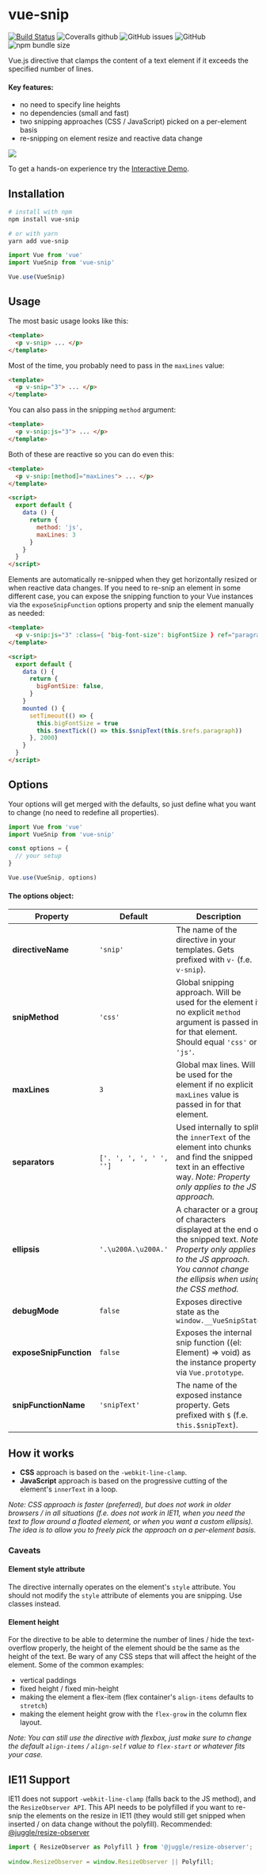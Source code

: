 # vue-snip

[![Build Status](https://travis-ci.org/ajobi/vue-snip.svg?branch=master)](https://travis-ci.org/ajobi/vue-snip)
![Coveralls github](https://img.shields.io/coveralls/github/ajobi/vue-snip)
![GitHub issues](https://img.shields.io/github/issues/ajobi/vue-snip)
![GitHub](https://img.shields.io/github/license/ajobi/vue-snip)
![npm bundle size](https://img.shields.io/bundlephobia/minzip/vue-snip)

Vue.js directive that clamps the content of a text element if it exceeds the specified number of lines.

#### Key features:
* no need to specify line heights
* no dependencies (small and fast)
* two snipping approaches (CSS / JavaScript) picked on a per-element basis
* re-snipping on element resize and reactive data change

![](assets/illustration.png)

To get a hands-on experience try the [Interactive Demo](https://ajobi.github.io/vue-snip/).

## Installation

``` bash
# install with npm
npm install vue-snip

# or with yarn
yarn add vue-snip
```

``` javascript
import Vue from 'vue'
import VueSnip from 'vue-snip'

Vue.use(VueSnip)
```

## Usage

The most basic usage looks like this:

``` html
<template>
  <p v-snip> ... </p>
</template>
```

Most of the time, you probably need to pass in the `maxLines` value:

``` html
<template>
  <p v-snip="3"> ... </p>
</template>
```

You can also pass in the snipping `method` argument:

``` html
<template>
  <p v-snip:js="3"> ... </p>
</template>
```

Both of these are reactive so you can do even this:

``` html
<template>
  <p v-snip:[method]="maxLines"> ... </p>
</template>

<script>
  export default {
    data () {
      return {
        method: 'js',
        maxLines: 3
      }
    }
  }
</script>
```

Elements are automatically re-snipped when they get horizontally resized or when reactive data changes. If you need to re-snip an element in some different case, you can expose the snipping function to your Vue instances via the `exposeSnipFunction` options property and snip the element manually as needed:

``` html
<template>
  <p v-snip:js="3" :class={ 'big-font-size': bigFontSize } ref="paragraph"> ... </p>
</template>

<script>
  export default {
    data () {
      return {
        bigFontSize: false,
      }
    }
    mounted () {
      setTimeout(() => {
        this.bigFontSize = true
        this.$nextTick(() => this.$snipText(this.$refs.paragraph))
      }, 2000)
    }
  }
</script>
```

## Options

Your options will get merged with the defaults, so just define what you want to change (no need to redefine all properties).

``` javascript
import Vue from 'vue'
import VueSnip from 'vue-snip'

const options = {
  // your setup
}

Vue.use(VueSnip, options)
```

#### The options object:

| Property | Default | Description |
| --- | --- | --- |
| **directiveName** | `'snip'` | The name of the directive in your templates. Gets prefixed with `v-` (f.e. `v-snip`). |
| **snipMethod** | `'css'` | Global snipping approach. Will be used for the element if no explicit `method` argument is passed in for that element. Should equal `'css'` or `'js'`. |
| **maxLines** | `3` | Global max lines. Will be used for the element if no explicit `maxLines` value is passed in for that element. |
| **separators** | `['. ', ', ', ' ', '']` | Used internally to split the `innerText` of the element into chunks and find the snipped text in an effective way. *Note: Property only applies to the JS approach.* |
| **ellipsis** | `'.\u200A.\u200A.'` | A character or a group of characters displayed at the end of the snipped text. *Note: Property only applies to the JS approach. You cannot change the ellipsis when using the CSS method.* |
| **debugMode** | `false` | Exposes directive state as the `window.__VueSnipState` |
| **exposeSnipFunction** | `false` | Exposes the internal snip function ((el: Element) => void) as the instance property via `Vue.prototype`. |
| **snipFunctionName** | `'snipText'` | The name of the exposed instance property. Gets prefixed with `$` (f.e. `this.$snipText`). |

## How it works

- **CSS** approach is based on the `-webkit-line-clamp`.
- **JavaScript** approach is based on the progressive cutting of the element's `innerText` in a loop.

*Note: CSS approach is faster (preferred), but does not work in older browsers / in all situations (f.e. does not work in IE11, when you need the text to flow around a floated element, or when you want a custom ellipsis). The idea is to allow you to freely pick the approach on a per-element basis.*

### Caveats

#### Element style attribute

The directive internally operates on the element's `style` attribute. You should not modify the `style` attribute of elements you are snipping. Use classes instead.

#### Element height

For the directive to be able to determine the number of lines / hide the text-overflow properly, the height of the element should be the same as the height of the text. Be wary of any CSS steps that will affect the height of the element. Some of the common examples:
* vertical paddings
* fixed height / fixed min-height
* making the element a flex-item (flex container's `align-items` defaults to `stretch`)
* making the element height grow with the `flex-grow` in the column flex layout.

*Note: You can still use the directive with flexbox, just make sure to change the default `align-items` / `align-self` value to `flex-start` or whatever fits your case.*

## IE11 Support

IE11 does not support `-webkit-line-clamp` (falls back to the JS method), and the `ResizeObserver API`. This API needs to be polyfilled if you want to re-snip the elements on the resize in IE11 (they would still get snipped when inserted / on data change without the polyfill). Recommended: [@juggle/resize-observer](https://www.npmjs.com/package/@juggle/resize-observer)

``` javascript
import { ResizeObserver as Polyfill } from '@juggle/resize-observer';
 
window.ResizeObserver = window.ResizeObserver || Polyfill;
```
